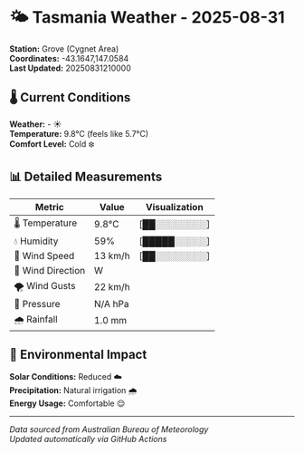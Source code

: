 # 🌤️ Tasmania Weather - 2025-08-31

**Station:** Grove (Cygnet Area)  
**Coordinates:** -43.1647,147.0584  
**Last Updated:** 20250831210000

## 🌡️ Current Conditions

**Weather:** - ☀️  
**Temperature:** 9.8°C (feels like 5.7°C)  
**Comfort Level:** Cold ❄️

## 📊 Detailed Measurements

| Metric | Value | Visualization |
|--------|-------|---------------|
| 🌡️ Temperature | 9.8°C | [██░░░░░░░░] |
| 💧 Humidity | 59% | [█████░░░░░] |
| 💨 Wind Speed | 13 km/h | [██░░░░░░░░] |
| 🧭 Wind Direction | W | |
| 🌪️ Wind Gusts | 22 km/h | |
| 🔽 Pressure | N/A hPa | |
| 🌧️ Rainfall | 1.0 mm | |

## 🌱 Environmental Impact

**Solar Conditions:** Reduced ☁️  
**Precipitation:** Natural irrigation 🌧️  
**Energy Usage:** Comfortable 😌

---
*Data sourced from Australian Bureau of Meteorology*  
*Updated automatically via GitHub Actions*
